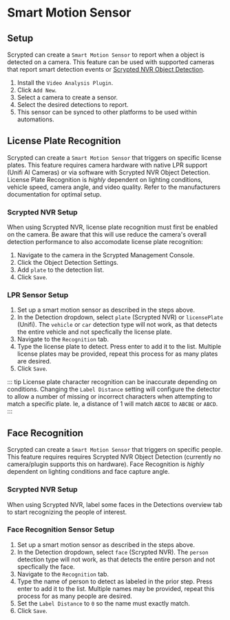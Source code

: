 # Smart Motion Sensor

## Setup

Scrypted can create a `Smart Motion Sensor` to report when a object is detected on a camera. This feature can be used with supported cameras that report smart detection events or [Scrypted NVR Object Detection](/scrypted-nvr/).

1. Install the `Video Analysis Plugin`.
2. Click `Add New`.
3. Select a camera to create a sensor.
4. Select the desired detections to report.
5. This sensor can be synced to other platforms to be used within automations.

<ImagePopup src="/img/smart-motion-sensor.png"></ImagePopup>

## License Plate Recognition

Scrypted can create a `Smart Motion Sensor` that triggers on specific license plates. This feature requires camera hardware with native LPR support (Unifi AI Cameras) or via software with Scrypted NVR Object Detection. License Plate Recognition is *highly* dependent on lighting conditions, vehicle speed, camera angle, and video quality. Refer to the manufacturers documentation for optimal setup.

### Scrypted NVR Setup

When using Scrypted NVR, license plate recognition must first be enabled on the camera. Be aware that this will use reduce the camera's overall detection performance to also accomodate license plate recognition:

1. Navigate to the camera in the Scrypted Management Console.
2. Click the Object Detection Settings.
3. Add `plate` to the detection list.
4. Click `Save`.

### LPR Sensor Setup

1. Set up a smart motion sensor as described in the steps above.
2. In the Detection dropdown, select `plate` (Scrypted NVR) or `licensePlate` (Unifi). The `vehicle` or `car` detection type will not work, as that detects the entire vehicle and not specfically the license plate.
3. Navigate to the `Recognition` tab.
4. Type the license plate to detect. Press enter to add it to the list. Multiple license plates may be provided, repeat this process for as many plates are desired.
5. Click `Save`.

<ImagePopup src="/img/lpr.png"></ImagePopup>

::: tip
License plate character recognition can be inaccurate depending on conditions. Changing the `Label Distance` setting will configure the detector to allow a number of missing or incorrect characters when attempting to match a specific plate.  Ie, a distance of 1 will match `ABCDE` to `ABCBE` or `ABCD`.
:::

## Face Recognition

Scrypted can create a `Smart Motion Sensor` that triggers on specific people. This feature requires requires Scrypted NVR Object Detection (currently no camera/plugin supports this on hardware). Face Recognition is *highly* dependent on lighting conditions and face capture angle.

### Scrypted NVR Setup

When using Scrypted NVR, label some faces in the Detections overview tab to start recognizing the people of interest.

### Face Recognition Sensor Setup

1. Set up a smart motion sensor as described in the steps above.
2. In the Detection dropdown, select `face` (Scrypted NVR). The `person` detection type will not work, as that detects the entire person and not specfically the face.
3. Navigate to the `Recognition` tab.
4. Type the name of person to detect as labeled in the prior step. Press enter to add it to the list. Multiple names may be provided, repeat this process for as many people are desired.
5. Set the `Label Distance` to `0` so the name must exactly match.
6. Click `Save`.

<ImagePopup src="/img/face.png"></ImagePopup>
